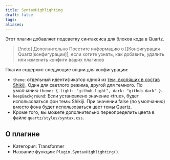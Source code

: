 ```yaml
---
title: SyntaxHighlighting
draft: false
tags: 
aliases:
---
```

Этот плагин добавляет подсветку синтаксиса для блоков кода в Quartz. 

> [!note] Дополнительно
> Посетите информацию о [[Конфигурация Quartz|конфигурации]], если хотите узнать, как добавить, удалить или изменить конфиги ваших плагинов

Плагин содержит следующие опции для конфигурации:
- `theme`: отдельный идентификатор одной из [тем, входящих в состав Shikiji](https://shikiji.netlify.app/themes). Один для светлого режима, другой для темного. По умолчанию `theme: { light: "github-light", dark: "github-dark" }`.
- `keepBackground`: Если установлено значение «true», будет использоваться фон темы Shikiji. При значении false (по умолчанию) вместо фона будет использоваться цвет темы Quartz.
- Кроме того, вы можете дополнительно переопределить цвета в файле `quartz/styles/syntax.css`.
## О плагине
- Категория: Transformer
- Название функции: `Plugin.SyntaxHighlighting()`.